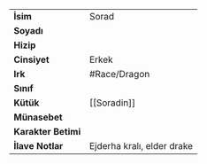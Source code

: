 |  |  |
|---|---|
| **İsim** | Sorad|
| **Soyadı** | |
| **Hizip** | |
| **Cinsiyet** | Erkek|
| **Irk** | #Race/Dragon|
| **Sınıf** | |
| **Kütük** | [[Soradin]]|
| **Münasebet** | |
| **Karakter Betimi** | |
| **İlave Notlar** | Ejderha kralı, elder drake|

